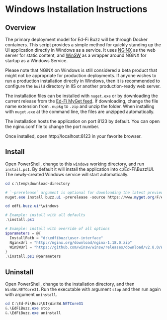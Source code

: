 # Windows Installation Instructions

## Overview

The primary deployment model for Ed-Fi Buzz will be through Docker
containers. This script provides a simple method for quickly standing up the UI
application directly in Windows as a service. It uses
[NGiNX](https://www.nginx.org/) as the web server for static content, and
[WinSW](https://github.com/winsw/winsw) as a wrapper around NGiNX for startup as
a Windows Service.

Please note that NGiNX on Windows is still considered a beta product that might
not be appropriate for production deployments. If anyone wishes to run a
production installation directly in Windows, then it is recommended to configure
the `build` directory in IIS or another production-ready web server.

The installation files can be installed with `nuget.exe` or by downloading the
current release from the [Ed-Fi MyGet
feed](https://www.myget.org/feed/ed-fi/package/nuget/edfi.buzz.ui). If
downloading, change the file name extension from `.nupkg` to `.zip` and unzip
the folder. When installing with `nuget.exe` at the command line, the files are
unzipped automatically.

The installation hosts the application on port 8123 by default. You can
open the nginx.conf file to change the port number.

Once installed, open http://localhost:8123 in your favorite browser.

## Install

Open PowerShell, change to this `windows` working directory, and run
`install.ps1`. By default it will install the application into
c:\Ed-Fi\Buzz\UI. The newly-created Windows service will start
automatically.

```powershell
cd c:\temp\download-directory

# `-prerelease` argument is optional for downloading the latest preview.
nuget.exe install buzz.ui -prerelease -source https://www.myget.org/F/ed-fi/api/v2

cd edfi.buzz.ui*\windows

# Example: install with all defaults
.\install.ps1

# Example: install with override of all options
$parameters = @{
  InstallPath = "d:\edfibuzz\user-interface"
  NginxUrl = "http://nginx.org/download/nginx-1.18.0.zip"
  WinSWUrl = "https://github.com/winsw/winsw/releases/download/v2.8.0/WinSW.NETCore31.zip"
}
.\install.ps1 @parameters
```

## Uninstall

Open PowerShell, change to the installation directory, and then
`WinSW.NETCore31`. Run the executable with argument `stop` and then run again
with argument `uninstall`.

```powershell
cd C:\Ed-Fi\Buzz\UI\WinSW.NETCore31
&.\EdFiBuzz.exe stop
&.\EdFiBuzz.exe uninstall
```
